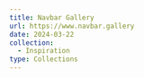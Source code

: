 ```yaml
---
title: Navbar Gallery
url: https://www.navbar.gallery
date: 2024-03-22
collection:
  - Inspiration
type: Collections
---
```

